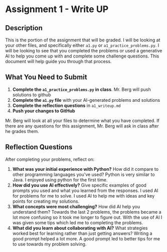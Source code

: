 # Assignment 1 - Write UP

## Description
This is the portion of the assignment that will be graded.  I will be looking at your other files, and specifically either `a1.py` or `a1_practice_problems.py`.  I will be looking to see that you completed the problems or used a generative AI to help you come up with and complete some challenge questions.  This document will help guide you through that process.

## What You Need to Submit
1. **Complete the `a1_practice_problems.py` in class**.  Mr. Berg will push solutions to github
2. **Complete the `a1.py` file** with your AI-generated problems and solutions
3. **Complete the reflection questions** in `a1_writeup.md`
4. **Push your changes to GitHub**

Mr. Berg will look at all your files to determine what you have completed.  If there are any questions for this assignment, Mr. Berg will ask in class after he grades them.


## Reflection Questions

After completing your problems, reflect on:

1. **What was your initial experience with Python?** How did it compare to other programming languages you've used?
Python is very similar to Java. I enjoyed using python for the first time. 
2. **How did you use AI effectively?** Give specific examples of good prompts you used and what you learned from the responses.
I used AI for problems for me to solve. I used AI to help me with ideas and key points for creating my solutions.
3. **What concepts were most challenging?** How did AI help you understand them?
Towards the last 2 problems, the problems became a lot more confusing so it took me longer to figure out. With the use of AI I was given some tips which led me to completing the problems.
4. **What did you learn about collaborating with AI?** What strategies worked best for learning rather than just getting answers?
Writing a good prompt helped a lot more. A good prompt led to better tips for me to use towards my problem solving.